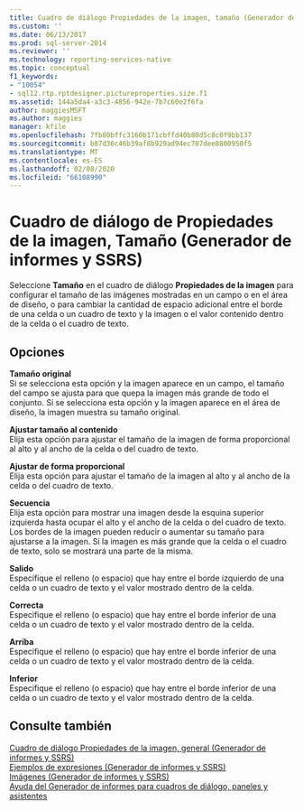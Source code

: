 ```yaml
---
title: Cuadro de diálogo Propiedades de la imagen, tamaño (Generador de informes y SSRS) | Microsoft Docs
ms.custom: ''
ms.date: 06/13/2017
ms.prod: sql-server-2014
ms.reviewer: ''
ms.technology: reporting-services-native
ms.topic: conceptual
f1_keywords:
- "10054"
- sql12.rtp.rptdesigner.pictureproperties.size.f1
ms.assetid: 144a5da4-a3c3-4856-942e-7b7c60e2f6fa
author: maggiesMSFT
ms.author: maggies
manager: kfile
ms.openlocfilehash: 7fb80bffc3160b171cbffd40b80d5c8c0f9bb137
ms.sourcegitcommit: b87d36c46b39af8b929ad94ec707dee8800950f5
ms.translationtype: MT
ms.contentlocale: es-ES
ms.lasthandoff: 02/08/2020
ms.locfileid: "66108990"
---
```

# <a name="image-properties-dialog-box-size-report-builder-and-ssrs"></a>Cuadro de diálogo de Propiedades de la imagen, Tamaño (Generador de informes y SSRS)
  Seleccione **Tamaño** en el cuadro de diálogo **Propiedades de la imagen** para configurar el tamaño de las imágenes mostradas en un campo o en el área de diseño, o para cambiar la cantidad de espacio adicional entre el borde de una celda o un cuadro de texto y la imagen o el valor contenido dentro de la celda o el cuadro de texto.  
  
## <a name="options"></a>Opciones  
 **Tamaño original**  
 Si se selecciona esta opción y la imagen aparece en un campo, el tamaño del campo se ajusta para que quepa la imagen más grande de todo el conjunto. Si se selecciona esta opción y la imagen aparece en el área de diseño, la imagen muestra su tamaño original.  
  
 **Ajustar tamaño al contenido**  
 Elija esta opción para ajustar el tamaño de la imagen de forma proporcional al alto y al ancho de la celda o del cuadro de texto.  
  
 **Ajustar de forma proporcional**  
 Elija esta opción para ajustar el tamaño de la imagen al alto y al ancho de la celda o del cuadro de texto.  
  
 **Secuencia**  
 Elija esta opción para mostrar una imagen desde la esquina superior izquierda hasta ocupar el alto y el ancho de la celda o del cuadro de texto. Los bordes de la imagen pueden reducir o aumentar su tamaño para ajustarse a la imagen. Si la imagen es más grande que la celda o el cuadro de texto, solo se mostrará una parte de la misma.  
  
 **Salido**  
 Especifique el relleno (o espacio) que hay entre el borde izquierdo de una celda o un cuadro de texto y el valor mostrado dentro de la celda.  
  
 **Correcta**  
 Especifique el relleno (o espacio) que hay entre el borde inferior de una celda o un cuadro de texto y el valor mostrado dentro de la celda.  
  
 **Arriba**  
 Especifique el relleno (o espacio) que hay entre el borde inferior de una celda o un cuadro de texto y el valor mostrado dentro de la celda.  
  
 **Inferior**  
 Especifique el relleno (o espacio) que hay entre el borde inferior de una celda o un cuadro de texto y el valor mostrado dentro de la celda.  
  
## <a name="see-also"></a>Consulte también  
 [Cuadro de diálogo Propiedades de la imagen, general &#40;Generador de informes y SSRS&#41;](../../2014/reporting-services/image-properties-dialog-box-general-report-builder-and-ssrs.md)   
 [Ejemplos de expresiones &#40;Generador de informes y SSRS&#41;](report-design/expression-examples-report-builder-and-ssrs.md)   
 [Imágenes &#40;Generador de informes y SSRS&#41;](report-design/images-report-builder-and-ssrs.md)   
 [Ayuda del Generador de informes para cuadros de diálogo, paneles y asistentes](../../2014/reporting-services/report-builder-help-for-dialog-boxes-panes-and-wizards.md)  
  
  
